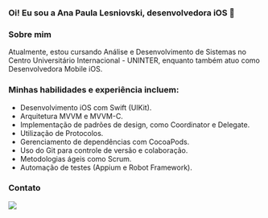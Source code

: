 ### Oi! Eu sou a Ana Paula Lesniovski, desenvolvedora iOS 

### Sobre mim
Atualmente, estou cursando Análise e Desenvolvimento de Sistemas no Centro Universitário Internacional - UNINTER, enquanto também atuo como Desenvolvedora Mobile iOS.

### Minhas habilidades e experiência incluem:

- Desenvolvimento iOS com Swift (UIKit).
- Arquitetura MVVM e MVVM-C.
- Implementação de padrões de design, como Coordinator e Delegate.
- Utilização de Protocolos.
- Gerenciamento de dependências com CocoaPods.
- Uso do Git para controle de versão e colaboração.
- Metodologias ágeis como Scrum.
- Automação de testes (Appium e Robot Framework).

 ### Contato 
<a href="https://www.linkedin.com/in/anapaulalesniovskidossantos" target="_blank"><img loading="lazy" src="https://img.shields.io/badge/-LinkedIn-%230077B5?style=for-the-badge&logo=linkedin&logoColor=white" target="_blank"></a>   
</div>


